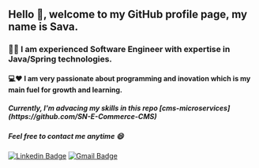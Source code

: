<div>
  <h2 allign="center">Hello 👋, welcome to my GitHub profile page, my name is <b>Sava.</b> </h2>
  <h3>👨‍💻 I am experienced Software Engineer with expertise in Java/Spring technologies.</h3>
</div>

<div>
  <h4>💻❤️ I am very passionate about programming and inovation which is my main fuel for growth and learning.</h4>
  <h5>Currently, I'm advacing my skills in this repo [cms-microservices](https://github.com/SN-E-Commerce-CMS)</h5>
</div>



<h5>Feel free to contact me anytime 😄 </h5>


[![Linkedin Badge](https://img.shields.io/badge/-savanakarada-blue?style=flat-square&logo=Linkedin&logoColor=white&link=https://www.linkedin.com/in/s22n/)](https://www.linkedin.com/in/s22n/) 
[![Gmail Badge](https://img.shields.io/badge/-savanakarada1508@gmail.com-c14438?style=flat-square&logo=Gmail&logoColor=white&link=mailto:savanakarada1508@gmail.com)](mailto:savanakarada1508@gmail.com)
